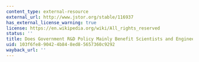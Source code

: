 ```yaml
---
content_type: external-resource
external_url: http://www.jstor.org/stable/116937
has_external_license_warning: true
license: https://en.wikipedia.org/wiki/All_rights_reserved
status: ''
title: Does Government R&D Policy Mainly Benefit Scientists and Engineers?
uid: 103f6fe8-9042-4b84-8ed8-5657360c9292
wayback_url: ''
---
```

